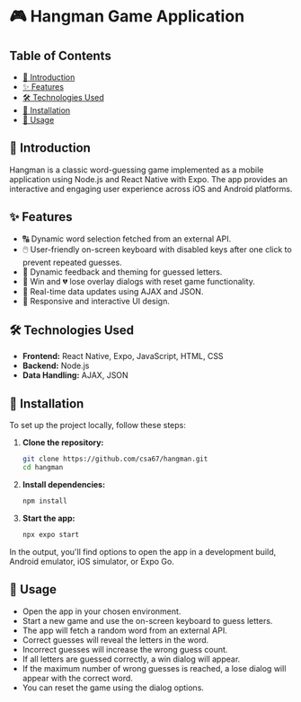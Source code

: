 # 🎮 Hangman Game Application

## Table of Contents
- [📖 Introduction](#introduction)
- [✨ Features](#features)
- [🛠️ Technologies Used](#technologies-used)
- [🚀 Installation](#installation)
- [📱 Usage](#usage)

## 📖 Introduction
Hangman is a classic word-guessing game implemented as a mobile application using Node.js and React Native with Expo. The app provides an interactive and engaging user experience across iOS and Android platforms.

## ✨ Features
- 🔠 Dynamic word selection fetched from an external API.
- 🖱️ User-friendly on-screen keyboard with disabled keys after one click to prevent repeated guesses.
- 🎨 Dynamic feedback and theming for guessed letters.
- 🎉 Win and 💔 lose overlay dialogs with reset game functionality.
- 📡 Real-time data updates using AJAX and JSON.
- 📱 Responsive and interactive UI design.

## 🛠️ Technologies Used
- **Frontend:** React Native, Expo, JavaScript, HTML, CSS
- **Backend:** Node.js
- **Data Handling:** AJAX, JSON

## 🚀 Installation
To set up the project locally, follow these steps:

1. **Clone the repository:**
   ```bash
   git clone https://github.com/csa67/hangman.git
   cd hangman
   ```

2. **Install dependencies:**
   ```bash
   npm install
   ```

3. **Start the app:**
   ```bash
   npx expo start
   ```

In the output, you'll find options to open the app in a development build, Android emulator, iOS simulator, or Expo Go.

## 📱 Usage
- Open the app in your chosen environment.
- Start a new game and use the on-screen keyboard to guess letters.
- The app will fetch a random word from an external API.
- Correct guesses will reveal the letters in the word.
- Incorrect guesses will increase the wrong guess count.
- If all letters are guessed correctly, a win dialog will appear.
- If the maximum number of wrong guesses is reached, a lose dialog will appear with the correct word.
- You can reset the game using the dialog options.
